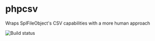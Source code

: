 # phpcsv
Wraps SplFileObject's CSV capabilities with a more human approach

![Build status](https://img.shields.io/circleci/project/g105b/phpcsv.svg?style=flat-square)
